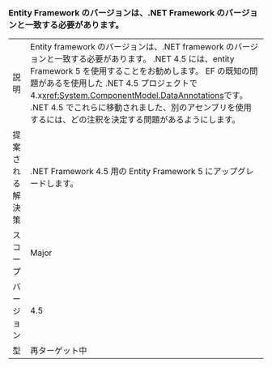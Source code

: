 ### <a name="entity-framework-version-must-match-the-net-framework-version"></a>Entity Framework のバージョンは、.NET Framework のバージョンと一致する必要があります。

|   |   |
|---|---|
|説明|Entity framework のバージョンは、.NET framework のバージョンと一致する必要があります。 .NET 4.5 には、entity Framework 5 を使用することをお勧めします。 EF の既知の問題があるを使用した .NET 4.5 プロジェクトで 4.x<xref:System.ComponentModel.DataAnnotations>です。 .NET 4.5 でこれらに移動されました、別のアセンブリを使用するには、どの注釈を決定する問題があるようにします。|
|提案される解決策|.NET Framework 4.5 用の Entity Framework 5 にアップグレードします。|
|スコープ|Major|
|バージョン|4.5|
|型|再ターゲット中|

